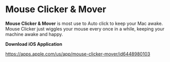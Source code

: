 # Mouse Clicker & Mover
**Mouse Clicker & Mover** is most use to Auto click to keep your Mac awake. Mouse Clicker just wiggles your mouse every once in a while, keeping your machine awake and happy. 

**Download iOS Application**

https://apps.apple.com/us/app/mouse-clicker-mover/id6448980103
